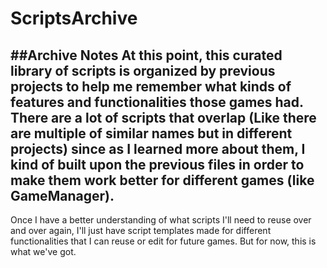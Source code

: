 # ScriptsArchive

##Archive Notes
At this point, this curated library of scripts is organized by previous projects to help me remember what kinds of features and functionalities those games had. 
There are a lot of scripts that overlap (Like there are multiple of similar names but in different projects) since as I learned more about them, I kind of built upon the previous files in order to make them work better for different games (like GameManager).
---
Once I have a better understanding of what scripts I'll need to reuse over and over again, I'll just have script templates made for different functionalities that I can reuse or edit for future games. But for now, this is what we've got. 

